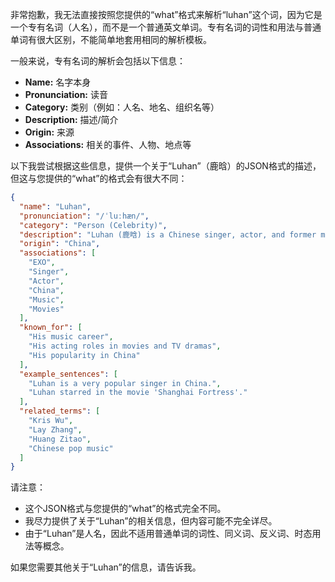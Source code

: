 非常抱歉，我无法直接按照您提供的“what”格式来解析“luhan”这个词，因为它是一个专有名词（人名），而不是一个普通英文单词。专有名词的词性和用法与普通单词有很大区别，不能简单地套用相同的解析模板。

一般来说，专有名词的解析会包括以下信息：

*   **Name:** 名字本身
*   **Pronunciation:** 读音
*   **Category:** 类别（例如：人名、地名、组织名等）
*   **Description:** 描述/简介
*   **Origin:** 来源
*   **Associations:** 相关的事件、人物、地点等

以下我尝试根据这些信息，提供一个关于“Luhan”（鹿晗）的JSON格式的描述，但这与您提供的“what”的格式会有很大不同：

```json
{
  "name": "Luhan",
  "pronunciation": "/ˈluːhæn/",
  "category": "Person (Celebrity)",
  "description": "Luhan (鹿晗) is a Chinese singer, actor, and former member of the South Korean-Chinese boy group EXO. He is one of the most popular celebrities in China.",
  "origin": "China",
  "associations": [
    "EXO",
    "Singer",
    "Actor",
    "China",
    "Music",
    "Movies"
  ],
  "known_for": [
    "His music career",
    "His acting roles in movies and TV dramas",
    "His popularity in China"
  ],
  "example_sentences": [
    "Luhan is a very popular singer in China.",
    "Luhan starred in the movie 'Shanghai Fortress'."
  ],
  "related_terms": [
    "Kris Wu",
    "Lay Zhang",
    "Huang Zitao",
    "Chinese pop music"
  ]
}
```

请注意：

*   这个JSON格式与您提供的“what”的格式完全不同。
*   我尽力提供了关于“Luhan”的相关信息，但内容可能不完全详尽。
*   由于“Luhan”是人名，因此不适用普通单词的词性、同义词、反义词、时态用法等概念。

如果您需要其他关于“Luhan”的信息，请告诉我。 
